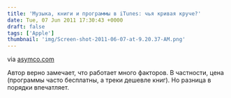 ```yaml
---
title: 'Музыка, книги и программы в iTunes: чья кривая круче?'
date: Tue, 07 Jun 2011 17:30:43 +0000
draft: false
tags: ['Apple']
thumbnail: 'img/Screen-shot-2011-06-07-at-9.20.37-AM.png'
---
```



via [asymco.com](http://www.asymco.com/2011/06/07/songs-books-and-apps-what-do-the-three-media-types-tell-us-about-the-future-of-consumption/)

Автор верно замечает, что работает много факторов. В частности, цена (программы часто бесплатны, а треки дешевле книг). Но разница в порядки впечатляет.